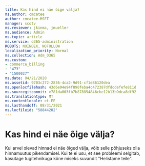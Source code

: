 ```yaml
---
title: Kas hind ei näe õige välja?
ms.author: cmcatee
author: cmcatee-MSFT
manager: scotv
ms.reviewer: jkinma, jmueller
ms.audience: Admin
ms.topic: article
ms.service: o365-administration
ROBOTS: NOINDEX, NOFOLLOW
localization_priority: Normal
ms.collection: Adm_O365
ms.custom:
- commerce_billing
- "473"
- "1500027"
ms.date: 04/21/2020
ms.assetid: 9703c272-2836-4ca2-9d91-cf1e86120dea
ms.openlocfilehash: 43d6e94e94f890feba4c472387dfdcdefefe811d
ms.sourcegitcommit: e781da003fb7b878854846cbe12b13b9dca8df92
ms.translationtype: MT
ms.contentlocale: et-EE
ms.lasthandoff: 08/31/2021
ms.locfileid: "58844202"
---
```

# <a name="price-doesnt-look-correct"></a>Kas hind ei näe õige välja?

Kui arvel olevad hinnad ei näe õiged välja, võib selle põhjuseks olla hinnamuutus pikendamisel. Kui te ei usu, et see probleemi selgitab, kasutage tugitehnikuga kõne miseks suvandit "Helistame teile".